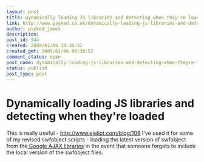```yaml
---
layout: post
title: Dynamically loading JS libraries and detecting when they're loaded
link: http://www.psyked.co.uk/dynamically-loading-js-libraries-and-detecting-when-theyre-loaded/
author: psyked_james
description: 
post_id: 544
created: 2009/01/06 10:30:52
created_gmt: 2009/01/06 09:30:52
comment_status: open
post_name: dynamically-loading-js-libraries-and-detecting-when-theyre-loaded
status: publish
post_type: post
---
```


# Dynamically loading JS libraries and detecting when they're loaded

This is really useful - <http://www.ejeliot.com/blog/109> I've used it for some of my revised swfobject scripts - loading the latest version of swfobject from the[ Google AJAX libraries](http://code.google.com/p/swfobject/wiki/hosted_library) in the event that someone forgets to include the local version of the swfobject files.